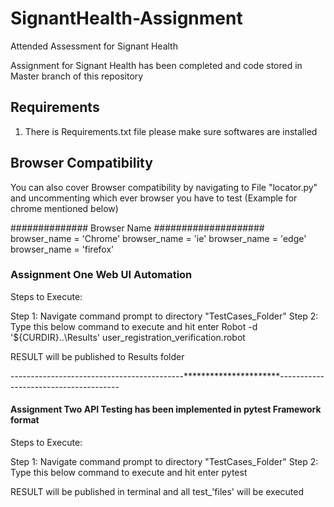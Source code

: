 # SignantHealth-Assignment
Attended Assessment for Signant Health

Assignment for Signant Health has been completed and code stored in Master branch of this repository

## Requirements
1. There is Requirements.txt file please make sure softwares are installed

## Browser Compatibility
You can also cover Browser compatibility by navigating to File "locator.py" and uncommenting which ever browser you have to test (Example for chrome mentioned below)



############## Browser Name ####################
browser_name = 'Chrome'
browser_name = 'ie'
browser_name = 'edge'
browser_name = 'firefox'


### Assignment One Web UI Automation
Steps to Execute:

Step 1: Navigate command prompt to directory "TestCases_Folder"
Step 2: Type this below command to execute and hit enter 
    Robot -d '${CURDIR}\..\Results' user_registration_verification.robot
    
  RESULT will be published to Results folder
    
-------------------------------------------**********************--------------------------------------    
 #### Assignment Two API Testing has been implemented in pytest Framework format
 Steps to Execute:

Step 1: Navigate command prompt to directory "TestCases_Folder"
Step 2: Type this below command to execute and hit enter
           pytest
           
           
 RESULT will be published in terminal and all test_'files' will be executed
 
 
 
 
